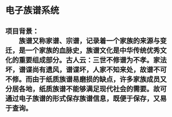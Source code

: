 # 电子族谱系统
## 项目背景：<br>　　族谱又称家谱、宗谱，记录着一个家族的来源与变迁，是一个家族的血脉史，族谱文化是中华传统优秀文化的重要组成部分。古人云：三世不修谱为不孝。家法坏，谱谍尚有遗风，谱谍坏，人家不知来处，故谱不可不修。而由于纸质族谱易磨损的缺点，许多家族成员又分居各地，纸质族谱不能够满足现代社会的需要。故可通过电子族谱的形式保存族谱信息，既便于保存，又易于查询。
